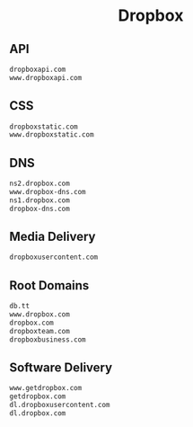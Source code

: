 


<h1 align="center">Dropbox</h1>  


## API


```html
dropboxapi.com
www.dropboxapi.com
```  


## CSS


```html
dropboxstatic.com
www.dropboxstatic.com
```  


## DNS


```html
ns2.dropbox.com
www.dropbox-dns.com
ns1.dropbox.com
dropbox-dns.com
```  


## Media Delivery


```html
dropboxusercontent.com
```  


## Root Domains


```html
db.tt
www.dropbox.com
dropbox.com
dropboxteam.com
dropboxbusiness.com
```  


## Software Delivery


```html
www.getdropbox.com
getdropbox.com
dl.dropboxusercontent.com
dl.dropbox.com
```  

